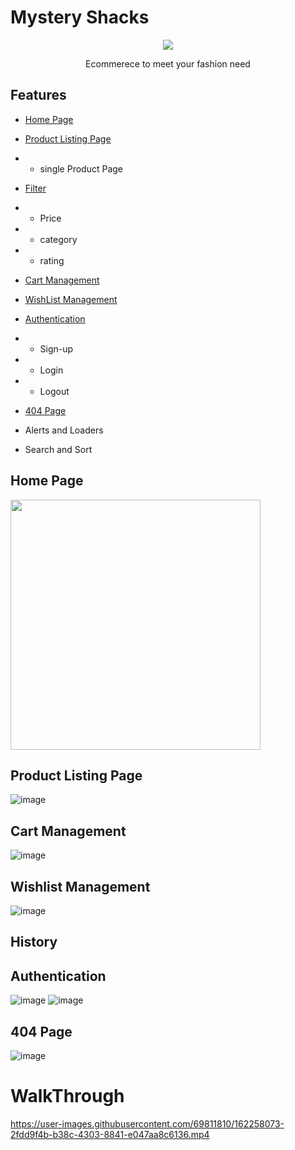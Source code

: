 
# Mystery Shacks

<p align="center">
<img src="https://user-images.githubusercontent.com/69811810/162254726-442692e6-c610-46a2-8d56-2b88da5bdf7a.png">
</p>
<p align="center">
Ecommerece to meet your fashion need
</p>

## Features
- [Home Page](#home-page) 
- [Product Listing Page](#product-listing-page)
- - single Product Page
- [Filter](#filtter)
- - Price
- - category
- - rating
- [Cart Management](#cart-management)
- [WishList Management](#wishlist-management)
-  [Authentication](#authentication)
- - Sign-up
- - Login
- - Logout
- [404 Page](#404-page)

- Alerts and Loaders
- Search and Sort





## Home Page
<img height="400" src="https://user-images.githubusercontent.com/69811810/162255700-97043aaa-afef-4ac1-963e-c2dfe8440244.png">

## Product Listing Page

![image](https://user-images.githubusercontent.com/69811810/162256685-d8dc5321-3b1c-4625-a40f-10ee29ff3325.png)






## Cart Management
![image](https://user-images.githubusercontent.com/69811810/162256917-b97a91db-ef99-4dc2-9a34-d4c8367644b1.png)


## Wishlist Management
![image](https://user-images.githubusercontent.com/69811810/162257776-11b6049e-024a-4262-bb67-068e99e79bb9.png)





## History


## Authentication
![image](https://user-images.githubusercontent.com/69811810/162257859-889e8b16-42b2-4e64-b432-c9bc0a41043a.png)
![image](https://user-images.githubusercontent.com/69811810/162257893-f8446df7-0af4-43ab-a997-ca01f4d89d00.png)



## 404 Page
![image](https://user-images.githubusercontent.com/69811810/162257979-2e2f31b3-5014-4d07-8e7d-00ed8c78ce87.png)



# WalkThrough


https://user-images.githubusercontent.com/69811810/162258073-2fdd9f4b-b38c-4303-8841-e047aa8c6136.mp4

